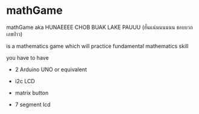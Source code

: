# mathGame

mathGame aka HUNAEEEE CHOB BUAK LAKE PAUUU (ฮั่นแน่นนนนนน ชอบบวกเลขป่าว)

is a mathematics game which will practice fundamental mathematics skill

you have to have

- 2 Arduino UNO or equivalent

- i2c LCD

- matrix button

- 7 segment lcd
